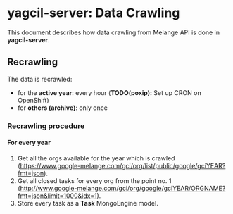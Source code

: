 # yagcil-server: Data Crawling
This document describes how data crawling from Melange API is done in **yagcil-server**.

## Recrawling
The data is recrawled:

* for the **active year**: every hour (**TODO(poxip):** Set up CRON on OpenShift)
* for **others (archive)**: only once

### Recrawling procedure
#### For every year
1. Get all the orgs available for the year which is crawled (https://www.google-melange.com/gci/org/list/public/google/gciYEAR?fmt=json).
2. Get all closed tasks for every org from the point no. 1 (http://www.google-melange.com/gci/org/google/gciYEAR/ORGNAME?fmt=json&limit=1000&idx=1).
3. Store every task as a **Task** MongoEngine model.
